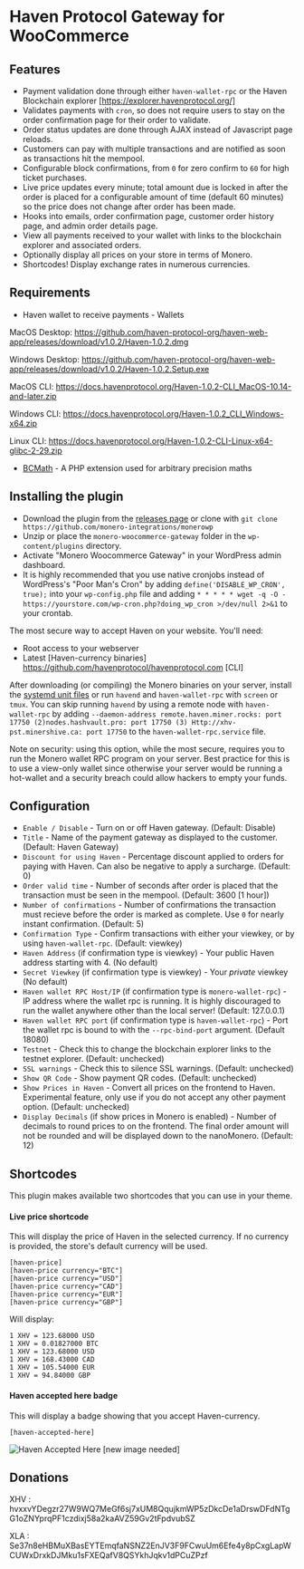 # Haven Protocol Gateway for WooCommerce

## Features

* Payment validation done through either `haven-wallet-rpc` or the Haven Blockchain explorer [https://explorer.havenprotocol.org/]
* Validates payments with `cron`, so does not require users to stay on the order confirmation page for their order to validate.
* Order status updates are done through AJAX instead of Javascript page reloads.
* Customers can pay with multiple transactions and are notified as soon as transactions hit the mempool.
* Configurable block confirmations, from `0` for zero confirm to `60` for high ticket purchases.
* Live price updates every minute; total amount due is locked in after the order is placed for a configurable amount of time (default 60 minutes) so the price does not change after order has been made.
* Hooks into emails, order confirmation page, customer order history page, and admin order details page.
* View all payments received to your wallet with links to the blockchain explorer and associated orders.
* Optionally display all prices on your store in terms of Monero.
* Shortcodes! Display exchange rates in numerous currencies.

## Requirements

* Haven wallet to receive payments - Wallets

MacOS Desktop: https://github.com/haven-protocol-org/haven-web-app/releases/download/v1.0.2/Haven-1.0.2.dmg

Windows Desktop: https://github.com/haven-protocol-org/haven-web-app/releases/download/v1.0.2/Haven-1.0.2.Setup.exe

MacOS CLI: https://docs.havenprotocol.org/Haven-1.0.2-CLI_MacOS-10.14-and-later.zip

Windows CLI: https://docs.havenprotocol.org/Haven-1.0.2_CLI_Windows-x64.zip

Linux CLI: https://docs.havenprotocol.org/Haven-1.0.2-CLI-Linux-x64-glibc-2-29.zip

* [BCMath](http://php.net/manual/en/book.bc.php) - A PHP extension used for arbitrary precision maths

## Installing the plugin

* Download the plugin from the [releases page](https://github.com/monero-integrations/monerowp) or clone with `git clone https://github.com/monero-integrations/monerowp`
* Unzip or place the `monero-woocommerce-gateway` folder in the `wp-content/plugins` directory.
* Activate "Monero Woocommerce Gateway" in your WordPress admin dashboard.
* It is highly recommended that you use native cronjobs instead of WordPress's "Poor Man's Cron" by adding `define('DISABLE_WP_CRON', true);` into your `wp-config.php` file and adding `* * * * * wget -q -O - https://yourstore.com/wp-cron.php?doing_wp_cron >/dev/null 2>&1` to your crontab.

The most secure way to accept Haven on your website. You'll need:

* Root access to your webserver
* Latest [Haven-currency binaries] https://github.com/havenprotocol/havenprotocol.com [CLI]

After downloading (or compiling) the Monero binaries on your server, install the [systemd unit files](https://github.com/monero-integrations/monerowp/tree/master/assets/systemd-unit-files) or run `havend` and `haven-wallet-rpc` with `screen` or `tmux`. You can skip running `havend` by using a remote node with `haven-wallet-rpc` by adding `--daemon-address remote.haven.miner.rocks: port 17750 (2)nodes.hashvault.pro: port 17750 (3) Http://xhv-pst.minershive.ca: port 17750` to the `haven-wallet-rpc.service` file.

Note on security: using this option, while the most secure, requires you to run the Monero wallet RPC program on your server. Best practice for this is to use a view-only wallet since otherwise your server would be running a hot-wallet and a security breach could allow hackers to empty your funds.

## Configuration

* `Enable / Disable` - Turn on or off Haven gateway. (Default: Disable)
* `Title` - Name of the payment gateway as displayed to the customer. (Default: Haven Gateway)
* `Discount for using Haven` - Percentage discount applied to orders for paying with Haven. Can also be negative to apply a surcharge. (Default: 0)
* `Order valid time` - Number of seconds after order is placed that the transaction must be seen in the mempool. (Default: 3600 [1 hour])
* `Number of confirmations` - Number of confirmations the transaction must recieve before the order is marked as complete. Use `0` for nearly instant confirmation. (Default: 5)
* `Confirmation Type` - Confirm transactions with either your viewkey, or by using `haven-wallet-rpc`. (Default: viewkey)
* `Haven Address` (if confirmation type is viewkey) - Your public Haven address starting with 4. (No default)
* `Secret Viewkey` (if confirmation type is viewkey) - Your *private* viewkey (No default)
* `Haven wallet RPC Host/IP` (if confirmation type is `monero-wallet-rpc`) - IP address where the wallet rpc is running. It is highly discouraged to run the wallet anywhere other than the local server! (Default: 127.0.0.1)
* `Haven wallet RPC port` (if confirmation type is `haven-wallet-rpc`) - Port the wallet rpc is bound to with the `--rpc-bind-port` argument. (Default 18080)
* `Testnet` - Check this to change the blockchain explorer links to the testnet explorer. (Default: unchecked)
* `SSL warnings` - Check this to silence SSL warnings. (Default: unchecked)
* `Show QR Code` - Show payment QR codes. (Default: unchecked)
* `Show Prices in Haven` - Convert all prices on the frontend to Haven. Experimental feature, only use if you do not accept any other payment option. (Default: unchecked)
* `Display Decimals` (if show prices in Monero is enabled) - Number of decimals to round prices to on the frontend. The final order amount will not be rounded and will be displayed down to the nanoMonero. (Default: 12)

## Shortcodes

This plugin makes available two shortcodes that you can use in your theme.

#### Live price shortcode

This will display the price of Haven in the selected currency. If no currency is provided, the store's default currency will be used.

```
[haven-price]
[haven-price currency="BTC"]
[haven-price currency="USD"]
[haven-price currency="CAD"]
[haven-price currency="EUR"]
[haven-price currency="GBP"]
```
Will display:
```
1 XHV = 123.68000 USD
1 XHV = 0.01827000 BTC
1 XHV = 123.68000 USD
1 XHV = 168.43000 CAD
1 XHV = 105.54000 EUR
1 XHV = 94.84000 GBP
```


#### Haven accepted here badge

This will display a badge showing that you accept Haven-currency.

`[haven-accepted-here]`

![Haven Accepted Here](/assets/images/monero-accepted-here.png?raw=true "Monero Accepted Here") [new image needed]

## Donations

XHV : hvxxvYDegzr27W9WQ7MeGf6sj7xUM8QqujkmWP5zDkcDe1aDrswDFdNTgG1oZNYprqPF1czdixj58a2kaAVZ59Gv2tFpdvubSZ

XLA : Se37n8eHBMuXBasEYTEmqfaNSNZ2EnJV3F9FCwuUm6Efe4y8pCxgLapWCUWxDrxkDJMku1sFXEQafV8QSYkhJqkv1dPCuZPzf

